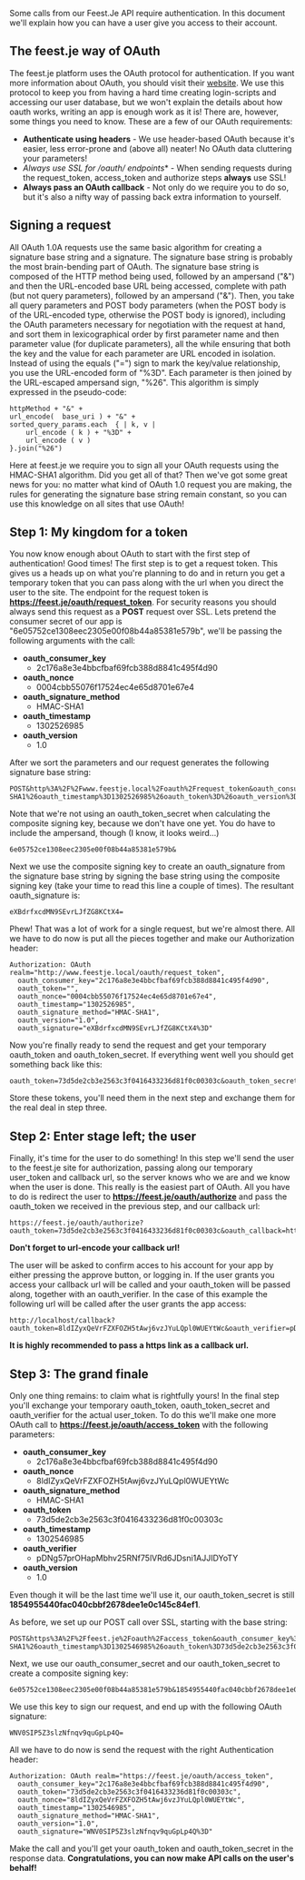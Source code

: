 Some calls from our Feest.Je API require authentication. In this document we'll explain how you can have a user give you access to their account.

The feest.je way of OAuth
-------------------------
The feest.je platform uses the OAuth protocol for authentication. If you want more information about OAuth, you should visit their [website](http://oauth.net).
We use this protocol to keep you from having a hard time creating login-scripts and accessing our user database, but we won't explain the details about how oauth works, writing an app is enough work as it is!
There are, however, some things you need to know. These are a few of our OAuth requirements:
 * **Authenticate using headers** - We use header-based OAuth because it's easier, less error-prone and (above all) neater! No OAuth data cluttering your parameters!
 * **Always use SSL for /oauth/* endpoints** - When sending requests during the request_token, access_token and authorize steps **always** use SSL!
 * **Always pass an OAuth callback** - Not only do we require you to do so, but it's also a nifty way of passing back extra information to yourself.

Signing a request
-----------------
All OAuth 1.0A requests use the same basic algorithm for creating a signature base string and a signature.
The signature base string is probably the most brain-bending part of OAuth. The signature base string is composed of the HTTP method being used, followed by an ampersand ("&") and then the URL-encoded base URL being accessed, complete with path (but not query parameters), followed by an ampersand ("&"). Then, you take all query parameters and POST body parameters (when the POST body is of the URL-encoded type, otherwise the POST body is ignored), including the OAuth parameters necessary for negotiation with the request at hand, and sort them in lexicographical order by first parameter name and then parameter value (for duplicate parameters), all the while ensuring that both the key and the value for each parameter are URL encoded in isolation. Instead of using the equals ("=") sign to mark the key/value relationship, you use the URL-encoded form of "%3D". Each parameter is then joined by the URL-escaped ampersand sign, "%26".
This algorithm is simply expressed in the pseudo-code:

    httpMethod + "&" +
    url_encode(  base_uri ) + "&" +
    sorted_query_params.each  { | k, v |
        url_encode ( k ) + "%3D" +
        url_encode ( v )
    }.join("%26")

Here at feest.je we require you to sign all your OAuth requests using the HMAC-SHA1 algorithm.
Did you get all of that? Then we've got some great news for you: no matter what kind of OAuth 1.0 request you are making, the rules for generating the signature base string remain constant, so you can use this knowledge on all sites that use OAuth!

Step 1: My kingdom for a token
------------------------------
You now know enough about OAuth to start with the first step of authentication! Good times!
The first step is to get a request token. This gives us a heads up on what you're planning to do and in return you get a temporary token that you can pass along with the url when you direct the user to the site.
The endpoint for the request token is **https://feest.je/oauth/request_token**. For security reasons you should always send this request as a **POST** request over SSL.
Lets pretend the consumer secret of our app is "6e05752ce1308eec2305e00f08b44a85381e579b", we'll be passing the following arguments with the call:

 * **oauth_consumer_key**
   - 2c176a8e3e4bbcfbaf69fcb388d8841c495f4d90
 * **oauth_nonce**
   - 0004cbb55076f17524ec4e65d8701e67e4
 * **oauth_signature_method**
   - HMAC-SHA1
 * **oauth_timestamp**
   - 1302526985
 * **oauth_version**
   - 1.0

After we sort the parameters and our request generates the following signature base string:

    POST&http%3A%2F%2Fwww.feestje.local%2Foauth%2Frequest_token&oauth_consumer_key%3D2c176a8e3e4bbcfbaf69fcb388d8841c495f4d90%26oauth_nonce%3D0004cbb55076f17524ec4e65d8701e67e4%26oauth_signature_method%3DHMAC-SHA1%26oauth_timestamp%3D1302526985%26oauth_token%3D%26oauth_version%3D1.0

Note that we're not using an oauth_token_secret when calculating the composite signing key, because we don't have one yet. You do have to include the ampersand, though (I know, it looks weird...)

    6e05752ce1308eec2305e00f08b44a85381e579b&

Next we use the composite signing key to create an oauth_signature from the signature base string by signing the base string using the composite signing key (take your time to read this line a couple of times). The resultant oauth_signature is:

    eXBdrfxcdMN9SEvrLJfZG8KCtX4=

Phew! That was a lot of work for a single request, but we're almost there. All we have to do now is put all the pieces together and make our Authorization header:

    Authorization: OAuth realm="http://www.feestje.local/oauth/request_token",
      oauth_consumer_key="2c176a8e3e4bbcfbaf69fcb388d8841c495f4d90",
      oauth_token="",
      oauth_nonce="0004cbb55076f17524ec4e65d8701e67e4",
      oauth_timestamp="1302526985",
      oauth_signature_method="HMAC-SHA1",
      oauth_version="1.0",
      oauth_signature="eXBdrfxcdMN9SEvrLJfZG8KCtX4%3D"

Now you're finally ready to send the request and get your temporary oauth_token and oauth_token_secret. If everything went well you should get something back like this:

    oauth_token=73d5de2cb3e2563c3f0416433236d81f0c00303c&oauth_token_secret=1854955440fac040cbbf2678dee1e0c145c84ef1
    
Store these tokens, you'll need them in the next step and exchange them for the real deal in step three.

Step 2: Enter stage left; the user
----------------------------------
Finally, it's time for the user to do something! In this step we'll send the user to the feest.je site for authorization, passing along our temporary user_token and callback url, so the server knows who we are and we know when the user is done.
This really is the easiest part of OAuth. All you have to do is redirect the user to **https://feest.je/oauth/authorize** and pass the oauth_token we received in the previous step, and our callback url:

    https://feest.je/oauth/authorize?oauth_token=73d5de2cb3e2563c3f0416433236d81f0c00303c&oauth_callback=http:%2F%2Flocalhost%2Fcallback

**Don't forget to url-encode your callback url!**

The user will be asked to confirm acces to his account for your app by either pressing the approve button, or logging in. If the user grants you access your callback url will be called and your oauth_token will be passed along, together with an oauth_verifier.
In the case of this example the following url will be called after the user grants the app access:

    http://localhost/callback?oauth_token=8ldIZyxQeVrFZXFOZH5tAwj6vzJYuLQpl0WUEYtWc&oauth_verifier=pDNg57prOHapMbhv25RNf75lVRd6JDsni1AJJIDYoTY

**It is highly recommended to pass a https link as a callback url.**

Step 3: The grand finale
------------------------
Only one thing remains: to claim what is rightfully yours! In the final step you'll exchange your temporary oauth_token, oauth_token_secret and oauth_verifier for the actual user_token.
To do this we'll make one more OAuth call to **https://feest.je/oauth/access_token** with the following parameters:

 * **oauth_consumer_key**
   - 2c176a8e3e4bbcfbaf69fcb388d8841c495f4d90
 * **oauth_nonce**
   - 8ldIZyxQeVrFZXFOZH5tAwj6vzJYuLQpl0WUEYtWc
 * **oauth_signature_method**
   - HMAC-SHA1
 * **oauth_token**
   - 73d5de2cb3e2563c3f0416433236d81f0c00303c
 * **oauth_timestamp**
   - 1302546985
 * **oauth_verifier**
   - pDNg57prOHapMbhv25RNf75lVRd6JDsni1AJJIDYoTY
 * **oauth_version**
   - 1.0

Even though it will be the last time we'll use it, our oauth_token_secret is still **1854955440fac040cbbf2678dee1e0c145c84ef1**.

As before, we set up our POST call over SSL, starting with the base string:

    POST&https%3A%2F%2Ffeest.je%2Foauth%2Faccess_token&oauth_consumer_key%3D2c176a8e3e4bbcfbaf69fcb388d8841c495f4d90%26oauth_nonce%3D8ldIZyxQeVrFZXFOZH5tAwj6vzJYuLQpl0WUEYtWc%26oauth_signature_method%3DHMAC-SHA1%26oauth_timestamp%3D1302546985%26oauth_token%3D73d5de2cb3e2563c3f0416433236d81f0c00303c%26oauth_version%3D1.0

Next, we use our oauth_consumer_secret and our oauth_token_secret to create a composite signing key:

    6e05752ce1308eec2305e00f08b44a85381e579b&1854955440fac040cbbf2678dee1e0c145c84ef1

We use this key to sign our request, and end up with the following OAuth signature:

    WNV0SIP5Z3slzNfnqv9quGpLp4Q=
    
All we have to do now is send the request with the right Authentication header:

    Authorization: OAuth realm="https://feest.je/oauth/access_token",
      oauth_consumer_key="2c176a8e3e4bbcfbaf69fcb388d8841c495f4d90",
      oauth_token="73d5de2cb3e2563c3f0416433236d81f0c00303c",
      oauth_nonce="8ldIZyxQeVrFZXFOZH5tAwj6vzJYuLQpl0WUEYtWc",
      oauth_timestamp="1302546985",
      oauth_signature_method="HMAC-SHA1",
      oauth_version="1.0",
      oauth_signature="WNV0SIP5Z3slzNfnqv9quGpLp4Q%3D"

Make the call and you'll get your oauth_token and oauth_token_secret in the response data.
**Congratulations, you can now make API calls on the user's behalf!**
